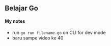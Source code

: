 ## Belajar Go

#### My notes

- run `go run filename.go` on CLI for dev mode
- baru sampe video ke 40